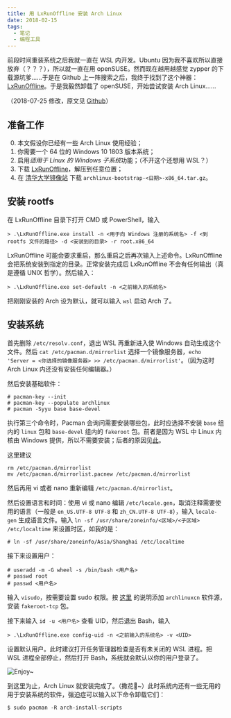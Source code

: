 ```yaml
---
title: 用 LxRunOffline 安装 Arch Linux
date: 2018-02-15
tags:
  - 笔记
  - 编程工具
---
```


前段时间重装系统之后我就一直在 WSL 内开发。Ubuntu 因为我不喜欢所以直接放弃（？？？），所以就一直在用 openSUSE。然而现在越用越感觉 zypper 的下载源坑爹……于是在 Github 上一阵搜索之后，我终于找到了这个神器：[LxRunOffline](https://github.com/DDoSolitary/LxRunOffline)。于是我毅然卸载了 openSUSE，开始尝试安装 Arch Linux……

（2018-07-25 修改，原文见 [Github](https://github.com/problem233/blog/blob/6c9bc90ae4f50cc55efcf146908c614f8a07f677/source/_posts/use-lxrunoffline-to-install-arch-linux.md)）

<!-- more -->

## 准备工作

0. 本文假设你已经有一些 Arch Linux 使用经验；
1. 你需要一个 64 位的 Windows 10 1803 版本系统；
2. 启用*适用于 Linux 的 Windows 子系统*功能；（不开这个还想用 WSL？）
3. 下载 [LxRunOffline](https://github.com/DDoSolitary/LxRunOffline)，解压到任意位置；
4. 在 [清华大学镜像站](https://mirrors.tuna.tsinghua.edu.cn/archlinux/iso/latest/) 下载 `archlinux-bootstrap-<日期>-x86_64.tar.gz`。

## 安装 rootfs

在 LxRunOffline 目录下打开 CMD 或 PowerShell，输入

```shell
> .\LxRunOffline.exe install -n <用于向 Windows 注册的系统名> -f <到 rootfs 文件的路径> -d <安装到的目录> -r root.x86_64
```

LxRunOffline 可能会要求重启，那么重启之后再次输入上述命令。LxRunOffline 会把系统安装到指定的目录。正常安装完成后 LxRunOffline 不会有任何输出（真是遵循 UNIX 哲学）。然后输入：

```shell
> .\LxRunOffline.exe set-default -n <之前输入的系统名>
```

把刚刚安装的 Arch 设为默认，就可以输入 `wsl` 启动 Arch 了。

## 安装系统

首先删除 `/etc/resolv.conf`，退出 WSL 再重新进入使 Windows 自动生成这个文件。然后 `cat /etc/pacman.d/mirrorlist` 选择一个镜像服务器，`echo 'Server = <你选择的镜像服务器> >> /etc/pacman.d/mirrorlist'`。（因为这时 Arch Linux 内还没有安装任何编辑器。）

然后安装基础软件：

```shell
# pacman-key --init
# pacman-key --populate archlinux
# pacman -Syyu base base-devel
```

执行第三个命令时，Pacman 会询问需要安装哪些包，此时应选择不安装 `base` 组内的 `linux` 包和 `base-devel` 组内的 `fakeroot` 包。前者是因为 WSL 中 Linux 内核由 Windows 提供，所以不需要安装；后者的原因见[此](https://github.com/Microsoft/BashOnWindows/issues/2465)。

这里建议

```shell
rm /etc/pacman.d/mirrorlist
mv /etc/pacman.d/mirrorlist.pacnew /etc/pacman.d/mirrorlist
```

然后再用 vi 或者 nano 重新编辑 `/etc/pacman.d/mirrorlist`。

然后设置语言和时间：使用 vi 或 nano 编辑 `/etc/locale.gen`，取消注释需要使用的语言（一般是 `en_US.UTF-8 UTF-8` 和 `zh_CN.UTF-8 UTF-8`），输入 `locale-gen` 生成语言文件。输入 `ln -sf /usr/share/zoneinfo/<区域>/<子区域> /etc/localtime` 来设置时区，如我的是：

```shell
# ln -sf /usr/share/zoneinfo/Asia/Shanghai /etc/localtime
```

接下来设置用户：

```shell
# useradd -m -G wheel -s /bin/bash <用户名>
# passwd root
# passwd <用户名>
```

输入 `visudo`，按需要设置 sudo 权限。按 [这里](https://www.archlinuxcn.org/archlinux-cn-repo-and-mirror/) 的说明添加 `archlinuxcn` 软件源，安装 `fakeroot-tcp` 包。

接下来输入 `id -u <用户名>` 查看 UID，然后退出 Bash，输入

```shell
> .\LxRunOffline.exe config-uid -n <之前输入的系统名> -v <UID>
```

设置默认用户。此时建议打开任务管理器检查是否有未关闭的 WSL 进程。把 WSL 进程全部停止，然后打开 Bash，系统就会默认以你的用户登录了。

![Enjoy~](finish.png)

到这里为止，Arch Linux 就安装完成了。（撒花🎉~）此时系统内还有一些无用的用于安装系统的软件，强迫症可以输入以下命令卸载它们：

```shell
$ sudo pacman -R arch-install-scripts
```
